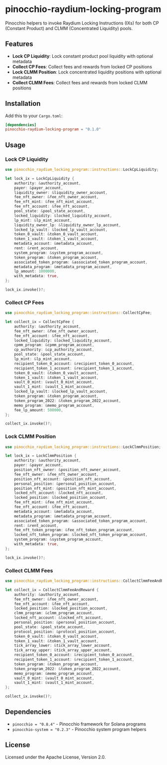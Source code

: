 # pinocchio-raydium-locking-program

Pinocchio helpers to invoke Raydium Locking Instructions (IXs) for both CP (Constant Product) and CLMM (Concentrated Liquidity) pools.

## Features

- **Lock CP Liquidity**: Lock constant product pool liquidity with optional metadata
- **Collect CP Fees**: Collect fees and rewards from locked CP positions
- **Lock CLMM Position**: Lock concentrated liquidity positions with optional metadata
- **Collect CLMM Fees**: Collect fees and rewards from locked CLMM positions

## Installation

Add this to your `Cargo.toml`:

```toml
[dependencies]
pinocchio-raydium-locking-program = "0.1.0"
```

## Usage

### Lock CP Liquidity

```rust
use pinocchio_raydium_locking_program::instructions::LockCpLiquidity;

let lock_ix = LockCpLiquidity {
    authority: &authority_account,
    payer: &payer_account,
    liquidity_owner: &liquidity_owner_account,
    fee_nft_owner: &fee_nft_owner_account,
    fee_nft_mint: &fee_nft_mint_account,
    fee_nft_account: &fee_nft_account,
    pool_state: &pool_state_account,
    locked_liquidity: &locked_liquidity_account,
    lp_mint: &lp_mint_account,
    liquidity_owner_lp: &liquidity_owner_lp_account,
    locked_lp_vault: &locked_lp_vault_account,
    token_0_vault: &token_0_vault_account,
    token_1_vault: &token_1_vault_account,
    metadata_account: &metadata_account,
    rent: &rent_account,
    system_program: &system_program_account,
    token_program: &token_program_account,
    associated_token_program: &associated_token_program_account,
    metadata_program: &metadata_program_account,
    lp_amount: 1000000,
    with_metadata: true,
};

lock_ix.invoke()?;
```

### Collect CP Fees

```rust
use pinocchio_raydium_locking_program::instructions::CollectCpFee;

let collect_ix = CollectCpFee {
    authority: &authority_account,
    fee_nft_owner: &fee_nft_owner_account,
    fee_nft_account: &fee_nft_account,
    locked_liquidity: &locked_liquidity_account,
    cpmm_program: &cpmm_program_account,
    cp_authority: &cp_authority_account,
    pool_state: &pool_state_account,
    lp_mint: &lp_mint_account,
    recipient_token_0_account: &recipient_token_0_account,
    recipient_token_1_account: &recipient_token_1_account,
    token_0_vault: &token_0_vault_account,
    token_1_vault: &token_1_vault_account,
    vault_0_mint: &vault_0_mint_account,
    vault_1_mint: &vault_1_mint_account,
    locked_lp_vault: &locked_lp_vault_account,
    token_program: &token_program_account,
    token_program_2022: &token_program_2022_account,
    memo_program: &memo_program_account,
    fee_lp_amount: 500000,
};

collect_ix.invoke()?;
```

### Lock CLMM Position

```rust
use pinocchio_raydium_locking_program::instructions::LockClmmPosition;

let lock_ix = LockClmmPosition {
    authority: &authority_account,
    payer: &payer_account,
    position_nft_owner: &position_nft_owner_account,
    fee_nft_owner: &fee_nft_owner_account,
    position_nft_account: &position_nft_account,
    personal_position: &personal_position_account,
    position_nft_mint: &position_nft_mint_account,
    locked_nft_account: &locked_nft_account,
    locked_position: &locked_position_account,
    fee_nft_mint: &fee_nft_mint_account,
    fee_nft_account: &fee_nft_account,
    metadata_account: &metadata_account,
    metadata_program: &metadata_program_account,
    associated_token_program: &associated_token_program_account,
    rent: &rent_account,
    fee_nft_token_program: &fee_nft_token_program_account,
    locked_nft_token_program: &locked_nft_token_program_account,
    system_program: &system_program_account,
    with_metadata: true,
};

lock_ix.invoke()?;
```

### Collect CLMM Fees

```rust
use pinocchio_raydium_locking_program::instructions::CollectClmmFeeAndReward;

let collect_ix = CollectClmmFeeAndReward {
    authority: &authority_account,
    fee_nft_owner: &fee_nft_owner_account,
    fee_nft_account: &fee_nft_account,
    locked_position: &locked_position_account,
    clmm_program: &clmm_program_account,
    locked_nft_account: &locked_nft_account,
    personal_position: &personal_position_account,
    pool_state: &pool_state_account,
    protocol_position: &protocol_position_account,
    token_0_vault: &token_0_vault_account,
    token_1_vault: &token_1_vault_account,
    tick_array_lower: &tick_array_lower_account,
    tick_array_upper: &tick_array_upper_account,
    recipient_token_0_account: &recipient_token_0_account,
    recipient_token_1_account: &recipient_token_1_account,
    token_program: &token_program_account,
    token_program_2022: &token_program_2022_account,
    memo_program: &memo_program_account,
    vault_0_mint: &vault_0_mint_account,
    vault_1_mint: &vault_1_mint_account,
};

collect_ix.invoke()?;
```

## Dependencies

- `pinocchio = "0.8.4"` - Pinocchio framework for Solana programs
- `pinocchio-system = "0.2.3"` - Pinocchio system program helpers

## License

Licensed under the Apache License, Version 2.0.

